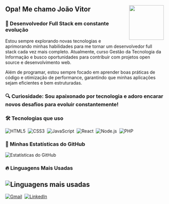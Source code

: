 ## Opa! Me chamo João Vitor <img src="https://cdn.discordapp.com/attachments/1110613543012810883/1336120709847580672/701a53bf-d18a-427f-96cc-ac5ad807ccb9.gif?ex=67a2a6e1&is=67a15561&hm=1eea41078202c6ac29d65e4680034cf2bda67789b328fc8453b3f6ddbce4587e&" width="110" align="right"/> 

### 🚀 Desenvolvedor Full Stack em constante evolução 

Estou sempre explorando novas tecnologias e aprimorando minhas habilidades para me tornar um desenvolvedor full stack cada vez mais completo. Atualmente, curso Gestão da Tecnologia da Informação e busco oportunidades para contribuir com projetos open source e desenvolvimento web. 

Além de programar, estou sempre focado em aprender boas práticas de código e otimização de performance, garantindo que minhas aplicações sejam eficientes e bem estruturadas. 

### 🔍 Curiosidade: Sou apaixonado por tecnologia e adoro encarar novos desafios para evoluir constantemente! 

### 🛠️ Tecnologias que uso  
![HTML5](https://img.shields.io/badge/HTML5-E34F26?style=for-the-badge&logo=html5&logoColor=white)  
![CSS3](https://img.shields.io/badge/CSS3-1572B6?style=for-the-badge&logo=css3&logoColor=white)  
![JavaScript](https://img.shields.io/badge/JavaScript-F7DF1E?style=for-the-badge&logo=javascript&logoColor=black)  
![React](https://img.shields.io/badge/React-61DAFB?style=for-the-badge&logo=react&logoColor=black)  
![Node.js](https://img.shields.io/badge/Node.js-339933?style=for-the-badge&logo=node.js&logoColor=white)  
![PHP](https://img.shields.io/badge/PHP-777BB4?style=for-the-badge&logo=php&logoColor=white) 

### 🚀 Minhas Estatísticas do GitHub
![Estatísticas do GitHub](https://github-readme-stats.vercel.app/api?username=jv22-ofc&show_icons=true&theme=radical) 

### 🔥 Linguagens Mais Usadas
![Linguagens mais usadas](https://github-readme-stats.vercel.app/api/top-langs/?username=jv22-ofc&layout=compact&theme=radical) 
---

[![Gmail](https://img.shields.io/badge/Gmail-D14836?style=for-the-badge&logo=gmail&logoColor=white)](mailto:joaovitorantonio46@gmail.com)  
[![LinkedIn](https://img.shields.io/badge/LinkedIn-0077B5?style=for-the-badge&logo=linkedin&logoColor=white)](https://www.linkedin.com/in/jo%C3%A3o-vitor-078754231/)
